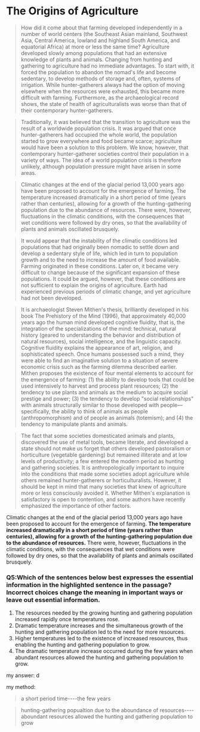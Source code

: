 # The Origins of Agriculture
> How did it come about that farming developed independently in a number of world centers (the Southeast Asian mainland, Southwest Asia, Central America, lowland and highland South America, and equatorial Africa) at more or less the same time? Agriculture developed slowly among populations that had an extensive knowledge of plants and animals. Changing from hunting and gathering to agriculture had no immediate advantages. To start with, it forced the population to abandon the nomad's life and become sedentary, to develop methods of storage and, often, systems of irrigation. While hunter-gatherers always had the option of moving elsewhere when the resources were exhausted, this became more difficult with farming. Furthermore, as the archaeological record shows, the state of health of agriculturalists was worse than that of their contemporary hunter-gatherers.

> Traditionally, it was believed that the transition to agriculture was the result of a worldwide population crisis. It was argued that once hunter-gatherers had occupied the whole world, the population started to grow everywhere and food became scarce; agriculture would have been a solution to this problem. We know, however, that contemporary hunter-gatherer societies control their population in a variety of ways. The idea of a world population crisis is therefore unlikely, although population pressure might have arisen in some areas.

> Climatic changes at the end of the glacial period 13,000 years ago have been proposed to account for the emergence of farming. The temperature increased dramatically in a short period of time (years rather than centuries), allowing for a growth of the hunting-gathering population due to the abundance of resources. There were, however, fluctuations in the climatic conditions, with the consequences that wet conditions were followed by dry ones, so that the availability of plants and animals oscillated brusquely.

> It would appear that the instability of the climatic conditions led populations that had originally been nomadic to settle down and develop a sedentary style of life, which led in turn to population growth and to the need to increase the amount of food available. Farming originated in these conditions. Later on, it became very difficult to change because of the significant expansion of these populations. It could be argued, however, that these conditions are not sufficient to explain the origins of agriculture. Earth had experienced previous periods of climatic change, and yet agriculture had not been developed.

> It is archaeologist Steven Mithen's thesis, brilliantly developed in his book The Prehistory of the Mind (1996), that approximately 40,000 years ago the human mind developed cognitive fluidity, that is, the integration of the specializations of the mind: technical, natural history (geared to understanding the behavior and distribution of natural resources), social intelligence, and the linguistic capacity. Cognitive fluidity explains the appearance of art, religion, and sophisticated speech. Once humans possessed such a mind, they were able to find an imaginative solution to a situation of severe economic crisis such as the farming dilemma described earlier. Mithen proposes the existence of four mental elements to account for the emergence of farming: (1) the ability to develop tools that could be used intensively to harvest and process plant resources; (2) the tendency to use plants and animals as the medium to acquire social prestige and power; (3) the tendency to develop "social relationships" with animals structurally similar to those developed with people—specifically, the ability to think of animals as people (anthropomorphism) and of people as animals (totemism); and (4) the tendency to manipulate plants and animals.

> The fact that some societies domesticated animals and plants, discovered the use of metal tools, became literate, and developed a state should not make us forget that others developed pastoralism or horticulture (vegetable gardening) but remained illiterate and at low levels of productivity; a few entered the modern period as hunting and gathering societies. It is anthropologically important to inquire into the conditions that made some societies adopt agriculture while others remained hunter-gatherers or horticulturalists. However, it should be kept in mind that many societies that knew of agriculture more or less consciously avoided it. Whether Mithen's explanation is satisfactory is open to contention, and some authors have recently emphasized the importance of other factors.

>

Climatic changes at the end of the glacial period 13,000 years ago have been proposed to account for the emergence of farming. **The temperature increased dramatically in a short period of time (years rather than centuries), allowing for a growth of the hunting-gathering population due to the abundance of resources.** There were, however, fluctuations in the climatic conditions, with the consequences that wet conditions were followed by dry ones, so that the availability of plants and animals oscillated brusquely.
### Q5:Which of the sentences below best expresses the essential information in the highlighted sentence in the passage? Incorrect choices change the meaning in important ways or leave out essential information.
1. The resources needed by the growing hunting and gathering population increased rapidly once temperatures rose.
2. Dramatic temperature increases and the simultaneous growth of the hunting and gathering population led to the need for more resources.
3. Higher temperatures led to the existence of increased resources, thus enabling the hunting and gathering population to grow.
4. The dramatic temperature increase occurred during the few years when abundant resources allowed the hunting and gathering population to grow.

my answer: d

my method:
> a short period time----the few years

> hunting-gathering popualtion due to the aboundance of resources----aboundant resources allowed the hunting and gathering population to grow

